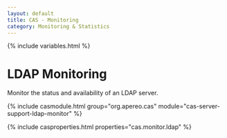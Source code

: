```yaml
---
layout: default
title: CAS - Monitoring
category: Monitoring & Statistics
---
```


{% include variables.html %}

# LDAP Monitoring

Monitor the status and availability of an LDAP server.

{% include casmodule.html group="org.apereo.cas" module="cas-server-support-ldap-monitor" %}

{% include casproperties.html properties="cas.monitor.ldap" %}

